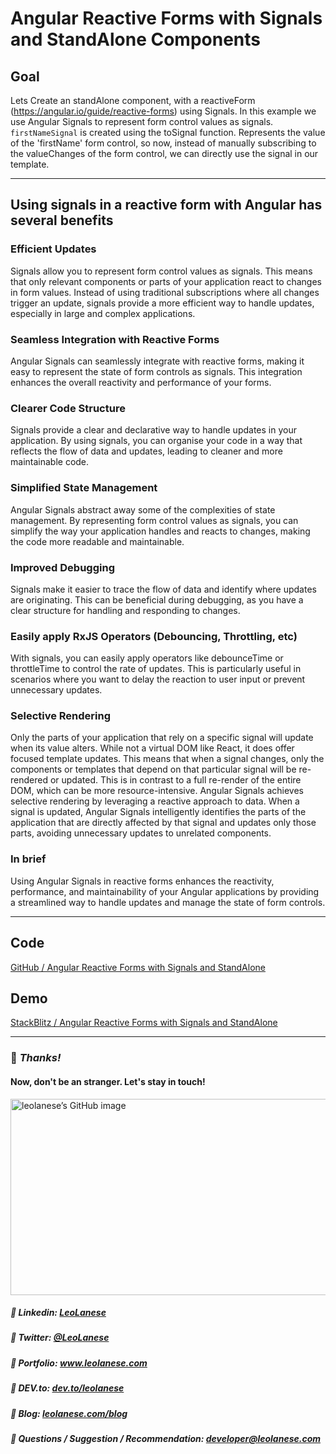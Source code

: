 # Angular Reactive Forms with Signals and StandAlone Components

## Goal

Lets Create an standAlone component, with a reactiveForm (https://angular.io/guide/reactive-forms) using Signals. In this example we use Angular Signals to represent form control values as signals. `firstNameSignal` is created using the toSignal function. Represents the value of the 'firstName' form control, so now, instead of manually subscribing to the valueChanges of the form control, we can directly use the signal in our template.

---

## Using signals in a reactive form with Angular has several benefits

### Efficient Updates
Signals allow you to represent form control values as signals. This means that only relevant components or parts of your application react to changes in form values. Instead of using traditional subscriptions where all changes trigger an update, signals provide a more efficient way to handle updates, especially in large and complex applications.

### Seamless Integration with Reactive Forms
Angular Signals can seamlessly integrate with reactive forms, making it easy to represent the state of form controls as signals. This integration enhances the overall reactivity and performance of your forms.

### Clearer Code Structure
Signals provide a clear and declarative way to handle updates in your application. By using signals, you can organise your code in a way that reflects the flow of data and updates, leading to cleaner and more maintainable code.

### Simplified State Management
Angular Signals abstract away some of the complexities of state management. By representing form control values as signals, you can simplify the way your application handles and reacts to changes, making the code more readable and maintainable.

### Improved Debugging
Signals make it easier to trace the flow of data and identify where updates are originating. This can be beneficial during debugging, as you have a clear structure for handling and responding to changes.

### Easily apply RxJS Operators (Debouncing, Throttling, etc) 
With signals, you can easily apply operators like debounceTime or throttleTime to control the rate of updates. This is particularly useful in scenarios where you want to delay the reaction to user input or prevent unnecessary updates.

### Selective Rendering
Only the parts of your application that rely on a specific signal will update when its value alters. While not a virtual DOM like React, it does offer focused template updates. This means that when a signal changes, only the components or templates that depend on that particular signal will be re-rendered or updated. This is in contrast to a full re-render of the entire DOM, which can be more resource-intensive. Angular Signals achieves selective rendering by leveraging a reactive approach to data. When a signal is updated, Angular Signals intelligently identifies the parts of the application that are directly affected by that signal and updates only those parts, avoiding unnecessary updates to unrelated components.

### In brief
Using Angular Signals in reactive forms enhances the reactivity, performance, and maintainability of your Angular applications by providing a streamlined way to handle updates and manage the state of form controls. 

---

## Code
[GitHub / Angular Reactive Forms with Signals and StandAlone](https://github.com/leolanese/Angular-Signal-ReactiveForm)

## Demo
[StackBlitz / Angular Reactive Forms with Signals and StandAlone](https://stackblitz.com/edit/stackblitz-starters-nlf4hf?file=src%2Fmain.ts)

---
### :100: <i>Thanks!</i>
#### Now, don't be an stranger. Let's stay in touch!

<a href="https://github.com/leolanese" target="_blank" rel="noopener noreferrer">
  <img src="https://scastiel.dev/api/image/leolanese?dark&removeLink" alt="leolanese’s GitHub image" width="600" height="314" />
</a>

##### :radio_button: Linkedin: <a href="https://www.linkedin.com/in/leolanese/" target="_blank">LeoLanese</a>
##### :radio_button: Twitter: <a href="https://twitter.com/LeoLanese" target="_blank">@LeoLanese</a>
##### :radio_button: Portfolio: <a href="https://www.leolanese.com" target="_blank">www.leolanese.com</a>
##### :radio_button: DEV.to: <a href="https://www.dev.to/leolanese" target="_blank">dev.to/leolanese</a>
##### :radio_button: Blog: <a href="https://www.leolanese.com/blog" target="_blank">leolanese.com/blog</a>
##### :radio_button: Questions / Suggestion / Recommendation: developer@leolanese.com

